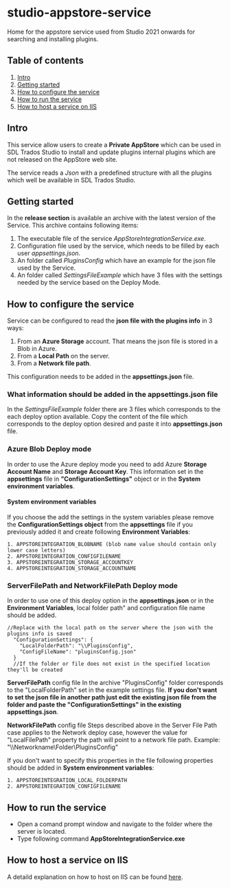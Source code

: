 # studio-appstore-service
Home for the appstore service used from Studio 2021 onwards for searching and installing plugins.

## Table of contents 

1. [Intro](#intro)
2. [Getting started](#getting-started)
3. [How to configure the service](#service-cofig)
4. [How to run the service](#service-run)
5. [How to host a service on IIS](#service-IIS)

## Intro
This service allow users to create a **Private AppStore** which can be used in SDL Trados Studio to install and update plugins internal plugins which are not released on the AppStore web site.

The service reads a *Json* with a predefined structure with all the plugins which well be available in SDL Trados Studio.

## Getting started
In the **release section** is available an archive with the latest version of the Service. This archive contains following items:
1. The executable file of the service *AppStoreIntegrationService.exe*.
2. Configuration file used by the service, which needs to be filled by each user *appsettings.json*.
3. An folder called *PluginsConfig* which have an example for the json file used by the Service. 
4. An folder called *SettingsFileExample* which have 3 files with the settings needed by the service based on the Deploy Mode.

## How to configure the service
Service can be configured to read the **json file with the plugins info** in 3 ways:
1. From an **Azure Storage** account. That means the json file is stored in a Blob in Azure.
2. From a **Local Path** on the server.
3. From a **Network file path**.

This configuration needs to be added in the **appsettings.json** file.

### What information should be added in the appsettings.json file

In the *SettingsFileExample* folder there are 3 files which corresponds to the each deploy option available. Copy the content of the file which corresponds to the deploy option desired and paste it into **appsettings.json** file.

### Azure Blob Deploy mode
In order to use the Azure deploy mode you need to add Azure **Storage Account Name** and **Storage Account Key**. This information set in the **appsettings** file in **"ConfigurationSettings"** object or in the **System environment variables**.

#### System environment variables
If you choose the add the settings in the system variables please remove the **ConfigurationSettings object** from the **appsettings** file if you previously added it and create following **Environment Variables**: 
```
1. APPSTOREINTEGRATION_BLOBNAME (blob name value should contain only lower case letters)
2. APPSTOREINTEGRATION_CONFIGFILENAME
3. APPSTOREINTEGRATION_STORAGE_ACCOUNTKEY
4. APPSTOREINTEGRATION_STORAGE_ACCOUNTNAME
```
### ServerFilePath and NetworkFilePath Deploy mode
In order to use one of this deploy option in the **appsettings.json** or in the **Environment Variables**, local folder path" and configuration file name should be added.

```
//Replace with the local path on the server where the json with the plugins info is saved
  "ConfigurationSettings": {
    "LocalFolderPath": "\\PluginsConfig",
	"ConfigFileName": "pluginsConfig.json"
  }
  //If the folder or file does not exist in the specified location they'll be created
  ```
  **ServerFilePath** config file
  In the archive "PluginsConfig" folder corresponds to the "LocalFolderPath" set in the example settings file. **If you don't want to set the json file in another path just edit the existing json file from the folder and paste the "ConfigurationSettings" in the existing appsettings.json**.
  
  **NetworkFilePath** config file
 Steps described above in the Server File Path case applies to the Network deploy case, however the value for "LocalFilePath" property the path will point to a network file path.
Example: "\\\\Networkname\\Folder\\PluginsConfig"

If you don't want to specify this properties in the file following properties should be added in **System environment variables**:

 ```
1. APPSTOREINTEGRATION_LOCAL_FOLDERPATH
2. APPSTOREINTEGRATION_CONFIGFILENAME
```

## How to run the service

- Open a comand prompt window and navigate to the folder where the server is located. 
- Type following command **AppStoreIntegrationService.exe**

## How to host a service on IIS
A detaild explanation on how to host on IIS can be found [here](https://www.guru99.com/deploying-website-iis.html).



